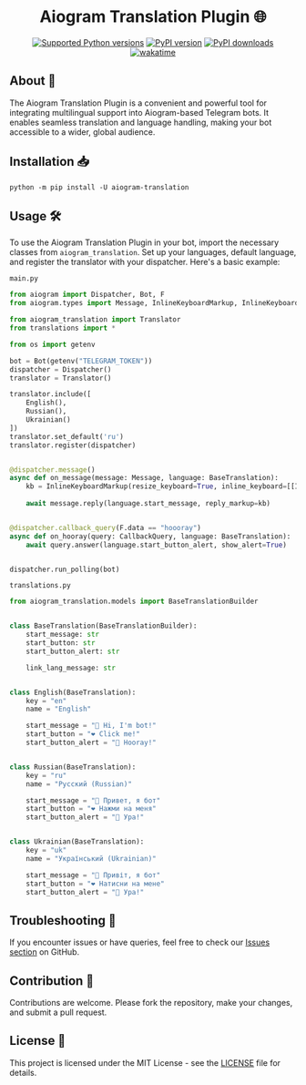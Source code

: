 <div align="center">

# Aiogram Translation Plugin 🌐

[![Supported Python versions](https://img.shields.io/pypi/pyversions/aiogram-translation.svg?logo=python&logoColor=FFE873)](https://pypi.org/project/aiogram-translation)
[![PyPI version](https://img.shields.io/pypi/v/aiogram-translation.svg?logo=pypi&logoColor=FFE873)](https://pypi.org/project/aiogram-translation)
[![PyPI downloads](https://img.shields.io/pypi/dm/aiogram-translation.svg)](https://pypi.org/project/aiogram-translation)
[![wakatime](https://wakatime.com/badge/github/barabum0/aiogram-translation.svg)](https://wakatime.com/badge/github/barabum0/aiogram-translation)

</div>

## About 📘

The Aiogram Translation Plugin is a convenient and powerful tool for integrating multilingual support into Aiogram-based Telegram bots. It enables seamless translation and language handling, making your bot accessible to a wider, global audience.

## Installation 📥

```shell
python -m pip install -U aiogram-translation 
```

## Usage 🛠️

To use the Aiogram Translation Plugin in your bot, import the necessary classes from `aiogram_translation`. Set up your languages, default language, and register the translator with your dispatcher. Here's a basic example:

`main.py` 
```python
from aiogram import Dispatcher, Bot, F
from aiogram.types import Message, InlineKeyboardMarkup, InlineKeyboardButton, CallbackQuery

from aiogram_translation import Translator
from translations import *

from os import getenv

bot = Bot(getenv("TELEGRAM_TOKEN"))
dispatcher = Dispatcher()
translator = Translator()

translator.include([
    English(),
    Russian(),
    Ukrainian()
])
translator.set_default('ru')
translator.register(dispatcher)


@dispatcher.message()
async def on_message(message: Message, language: BaseTranslation):
    kb = InlineKeyboardMarkup(resize_keyboard=True, inline_keyboard=[[InlineKeyboardButton(text=language.start_button,
                                                                                           callback_data="hoooray")]])
    await message.reply(language.start_message, reply_markup=kb)


@dispatcher.callback_query(F.data == "hoooray")
async def on_hooray(query: CallbackQuery, language: BaseTranslation):
    await query.answer(language.start_button_alert, show_alert=True)


dispatcher.run_polling(bot)
```

`translations.py`
```python
from aiogram_translation.models import BaseTranslationBuilder


class BaseTranslation(BaseTranslationBuilder):
    start_message: str
    start_button: str
    start_button_alert: str

    link_lang_message: str


class English(BaseTranslation):
    key = "en"
    name = "English"

    start_message = "👋 Hi, I'm bot!"
    start_button = "❤️ Click me!"
    start_button_alert = "🎉 Hooray!"


class Russian(BaseTranslation):
    key = "ru"
    name = "Русский (Russian)"

    start_message = "👋 Привет, я бот"
    start_button = "❤️ Нажми на меня"
    start_button_alert = "🎉 Ура!"


class Ukrainian(BaseTranslation):
    key = "uk"
    name = "Український (Ukrainian)"

    start_message = "👋 Привіт, я бот"
    start_button = "❤️ Натисни на мене"
    start_button_alert = "🎉 Ура!"
```


## Troubleshooting 🚨

If you encounter issues or have queries, feel free to check our [Issues section](https://github.com/barabum0/aiogram-translation/issues) on GitHub.

## Contribution 🤝

Contributions are welcome. Please fork the repository, make your changes, and submit a pull request.

## License 📜

This project is licensed under the MIT License - see the [LICENSE](LICENSE) file for details.